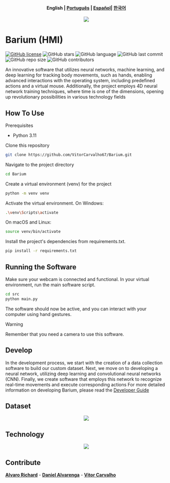 <h4 align="center">
    <p>
        <b>English</b> |
        <a href="https://github.com/VitorCarvalho67/Barium/blob/main/README_pt-br.md">Рortuguês</a> |
        <a href="https://github.com/VitorCarvalho67/Barium/blob/main/README_es.md">Español</a>|
       <a href="https://github.com/VitorCarvalho67/Barium/blob/main/README_ko.md">한국어</a> 
       
    
</h4>

<p align="center">
  <img src="https://github.com/VitorCarvalho67/Barium/assets/102667323/3f585794-d93b-4e33-be0f-ae3e5945c170" />
</p>

# Barium (HMI)

[![GitHub license](https://img.shields.io/github/license/vitorcarvalho67/Barium)](vitorcarvalho67/Barium/blob/master/LICENSE)
![GitHub stars](https://img.shields.io/github/stars/vitorcarvalho67/Barium)
![GitHub language](https://img.shields.io/github/languages/top/vitorcarvalho67/Barium)
![GitHub last commit](https://img.shields.io/github/last-commit/vitorcarvalho67/Barium)
![GitHub repo size](https://img.shields.io/github/repo-size/vitorcarvalho67/Barium)
![GitHub contributors](https://img.shields.io/github/contributors/vitorcarvalho67/Barium)

An innovative software that utilizes neural networks, machine learning, and deep learning for tracking body movements, such as hands, enabling advanced interactions with the operating system, including predefined actions and a virtual mouse. Additionally, the project employs 4D neural network training techniques, where time is one of the dimensions, opening up revolutionary possibilities in various technology fields




## How To Use
Prerequisites
- Python 3.11

Clone this repository

```bash
git clone https://github.com/VitorCarvalho67/Barium.git
```

Navigate to the project directory

```bash
cd Barium
```

Create a virtual environment (venv) for the project

```bash
python -m venv venv
```

Activate the virtual environment.
On Windows:

```bash
.\venv\Scripts\activate
```

On macOS and Linux:

```bash
source venv/bin/activate
```

Install the project's dependencies from requirements.txt.

```bash
pip install -r requirements.txt
```

## Running the Software

Make sure your webcam is connected and functional.
In your virtual environment, run the main software script.

```bash
cd src
python main.py
```
The software should now be active, and you can interact with your computer using hand gestures.

>[!WARNING]
> Remember that you need a camera to use this software.

## Develop

In the development process, we start with the creation of a data collection software to build our custom dataset. Next, we move on to developing a neural network, utilizing deep learning and convolutional neural networks (CNN). Finally, we create software that employs this network to recognize real-time movements and execute corresponding actions For more detailed information on developing Barium, please read the [Developer Guide][Dev]

## Dataset

<p align="center">
  <img src="https://github.com/VitorCarvalho67/Barium/assets/102667323/e036d641-13af-40fd-bda5-18aee6fab524" />
</p>

## Technology

<p align="center">
  <img src="https://github.com/Daniel-Alvarenga/Barium/assets/128755697/6062d456-7840-4df6-b325-0d7b3380e9d5" />
</p>

## Contribute

**[Alvaro Richard]** -
**[Daniel Alvarenga]** -
**[Vitor Carvalho]**

[Alvaro Richard]: https://github.com/alvarorichard
[Daniel Alvarenga]: https://github.com/Daniel-Alvarenga
[Vitor Carvalho]: https://github.com/VitorCarvalho67

[dev]:DEV.md  

